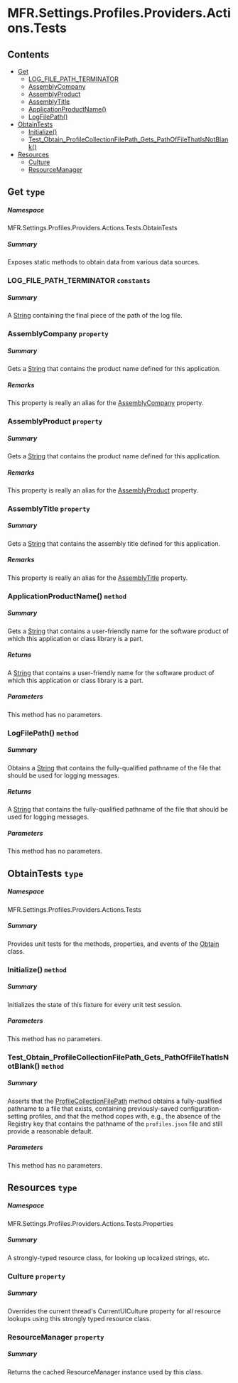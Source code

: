 <a name='assembly'></a>
# MFR.Settings.Profiles.Providers.Actions.Tests

## Contents

- [Get](#T-MFR-Settings-Profiles-Providers-Actions-Tests-ObtainTests-Get 'MFR.Settings.Profiles.Providers.Actions.Tests.ObtainTests.Get')
  - [LOG_FILE_PATH_TERMINATOR](#F-MFR-Settings-Profiles-Providers-Actions-Tests-ObtainTests-Get-LOG_FILE_PATH_TERMINATOR 'MFR.Settings.Profiles.Providers.Actions.Tests.ObtainTests.Get.LOG_FILE_PATH_TERMINATOR')
  - [AssemblyCompany](#P-MFR-Settings-Profiles-Providers-Actions-Tests-ObtainTests-Get-AssemblyCompany 'MFR.Settings.Profiles.Providers.Actions.Tests.ObtainTests.Get.AssemblyCompany')
  - [AssemblyProduct](#P-MFR-Settings-Profiles-Providers-Actions-Tests-ObtainTests-Get-AssemblyProduct 'MFR.Settings.Profiles.Providers.Actions.Tests.ObtainTests.Get.AssemblyProduct')
  - [AssemblyTitle](#P-MFR-Settings-Profiles-Providers-Actions-Tests-ObtainTests-Get-AssemblyTitle 'MFR.Settings.Profiles.Providers.Actions.Tests.ObtainTests.Get.AssemblyTitle')
  - [ApplicationProductName()](#M-MFR-Settings-Profiles-Providers-Actions-Tests-ObtainTests-Get-ApplicationProductName 'MFR.Settings.Profiles.Providers.Actions.Tests.ObtainTests.Get.ApplicationProductName')
  - [LogFilePath()](#M-MFR-Settings-Profiles-Providers-Actions-Tests-ObtainTests-Get-LogFilePath 'MFR.Settings.Profiles.Providers.Actions.Tests.ObtainTests.Get.LogFilePath')
- [ObtainTests](#T-MFR-Settings-Profiles-Providers-Actions-Tests-ObtainTests 'MFR.Settings.Profiles.Providers.Actions.Tests.ObtainTests')
  - [Initialize()](#M-MFR-Settings-Profiles-Providers-Actions-Tests-ObtainTests-Initialize 'MFR.Settings.Profiles.Providers.Actions.Tests.ObtainTests.Initialize')
  - [Test_Obtain_ProfileCollectionFilePath_Gets_PathOfFileThatIsNotBlank()](#M-MFR-Settings-Profiles-Providers-Actions-Tests-ObtainTests-Test_Obtain_ProfileCollectionFilePath_Gets_PathOfFileThatIsNotBlank 'MFR.Settings.Profiles.Providers.Actions.Tests.ObtainTests.Test_Obtain_ProfileCollectionFilePath_Gets_PathOfFileThatIsNotBlank')
- [Resources](#T-MFR-Settings-Profiles-Providers-Actions-Tests-Properties-Resources 'MFR.Settings.Profiles.Providers.Actions.Tests.Properties.Resources')
  - [Culture](#P-MFR-Settings-Profiles-Providers-Actions-Tests-Properties-Resources-Culture 'MFR.Settings.Profiles.Providers.Actions.Tests.Properties.Resources.Culture')
  - [ResourceManager](#P-MFR-Settings-Profiles-Providers-Actions-Tests-Properties-Resources-ResourceManager 'MFR.Settings.Profiles.Providers.Actions.Tests.Properties.Resources.ResourceManager')

<a name='T-MFR-Settings-Profiles-Providers-Actions-Tests-ObtainTests-Get'></a>
## Get `type`

##### Namespace

MFR.Settings.Profiles.Providers.Actions.Tests.ObtainTests

##### Summary

Exposes static methods to obtain data from various data sources.

<a name='F-MFR-Settings-Profiles-Providers-Actions-Tests-ObtainTests-Get-LOG_FILE_PATH_TERMINATOR'></a>
### LOG_FILE_PATH_TERMINATOR `constants`

##### Summary

A [String](http://msdn.microsoft.com/query/dev14.query?appId=Dev14IDEF1&l=EN-US&k=k:System.String 'System.String') containing the final piece of the path of the
log file.

<a name='P-MFR-Settings-Profiles-Providers-Actions-Tests-ObtainTests-Get-AssemblyCompany'></a>
### AssemblyCompany `property`

##### Summary

Gets a [String](http://msdn.microsoft.com/query/dev14.query?appId=Dev14IDEF1&l=EN-US&k=k:System.String 'System.String') that contains the product name defined
for this application.

##### Remarks

This property is really an alias for the
[AssemblyCompany](#P-AssemblyMetadata-AssemblyCompany 'AssemblyMetadata.AssemblyCompany') property.

<a name='P-MFR-Settings-Profiles-Providers-Actions-Tests-ObtainTests-Get-AssemblyProduct'></a>
### AssemblyProduct `property`

##### Summary

Gets a [String](http://msdn.microsoft.com/query/dev14.query?appId=Dev14IDEF1&l=EN-US&k=k:System.String 'System.String') that contains the product name defined
for this application.

##### Remarks

This property is really an alias for the
[AssemblyProduct](#P-AssemblyMetadata-AssemblyProduct 'AssemblyMetadata.AssemblyProduct') property.

<a name='P-MFR-Settings-Profiles-Providers-Actions-Tests-ObtainTests-Get-AssemblyTitle'></a>
### AssemblyTitle `property`

##### Summary

Gets a [String](http://msdn.microsoft.com/query/dev14.query?appId=Dev14IDEF1&l=EN-US&k=k:System.String 'System.String') that contains the assembly title defined
for this application.

##### Remarks

This property is really an alias for the
[AssemblyTitle](#P-AssemblyMetadata-AssemblyTitle 'AssemblyMetadata.AssemblyTitle') property.

<a name='M-MFR-Settings-Profiles-Providers-Actions-Tests-ObtainTests-Get-ApplicationProductName'></a>
### ApplicationProductName() `method`

##### Summary

Gets a [String](http://msdn.microsoft.com/query/dev14.query?appId=Dev14IDEF1&l=EN-US&k=k:System.String 'System.String') that contains a user-friendly name for
the software product of which this application or class library is a part.

##### Returns

A [String](http://msdn.microsoft.com/query/dev14.query?appId=Dev14IDEF1&l=EN-US&k=k:System.String 'System.String') that contains a user-friendly name
for the software product of which this application or class library is a part.

##### Parameters

This method has no parameters.

<a name='M-MFR-Settings-Profiles-Providers-Actions-Tests-ObtainTests-Get-LogFilePath'></a>
### LogFilePath() `method`

##### Summary

Obtains a [String](http://msdn.microsoft.com/query/dev14.query?appId=Dev14IDEF1&l=EN-US&k=k:System.String 'System.String') that contains the fully-qualified
pathname of the file that should be used for logging messages.

##### Returns

A [String](http://msdn.microsoft.com/query/dev14.query?appId=Dev14IDEF1&l=EN-US&k=k:System.String 'System.String') that contains the fully-qualified
pathname of the file that should be used for logging messages.

##### Parameters

This method has no parameters.

<a name='T-MFR-Settings-Profiles-Providers-Actions-Tests-ObtainTests'></a>
## ObtainTests `type`

##### Namespace

MFR.Settings.Profiles.Providers.Actions.Tests

##### Summary

Provides unit tests for the methods, properties, and events of the
[Obtain](#T-MFR-Settings-Profiles-Providers-Actions-Obtain 'MFR.Settings.Profiles.Providers.Actions.Obtain') class.

<a name='M-MFR-Settings-Profiles-Providers-Actions-Tests-ObtainTests-Initialize'></a>
### Initialize() `method`

##### Summary

Initializes the state of this fixture for every unit test session.

##### Parameters

This method has no parameters.

<a name='M-MFR-Settings-Profiles-Providers-Actions-Tests-ObtainTests-Test_Obtain_ProfileCollectionFilePath_Gets_PathOfFileThatIsNotBlank'></a>
### Test_Obtain_ProfileCollectionFilePath_Gets_PathOfFileThatIsNotBlank() `method`

##### Summary

Asserts that the
[ProfileCollectionFilePath](#M-MFR-Settings-Profiles-Providers-Actions-Obtain-ProfileCollectionFilePath 'MFR.Settings.Profiles.Providers.Actions.Obtain.ProfileCollectionFilePath')
method obtains a fully-qualified pathname to a file that exists, containing
previously-saved configuration-setting profiles, and that the method copes
with, e.g., the absence of the Registry key that contains the pathname of the
`profiles.json` file and still provide a reasonable default.

##### Parameters

This method has no parameters.

<a name='T-MFR-Settings-Profiles-Providers-Actions-Tests-Properties-Resources'></a>
## Resources `type`

##### Namespace

MFR.Settings.Profiles.Providers.Actions.Tests.Properties

##### Summary

A strongly-typed resource class, for looking up localized strings, etc.

<a name='P-MFR-Settings-Profiles-Providers-Actions-Tests-Properties-Resources-Culture'></a>
### Culture `property`

##### Summary

Overrides the current thread's CurrentUICulture property for all
  resource lookups using this strongly typed resource class.

<a name='P-MFR-Settings-Profiles-Providers-Actions-Tests-Properties-Resources-ResourceManager'></a>
### ResourceManager `property`

##### Summary

Returns the cached ResourceManager instance used by this class.
